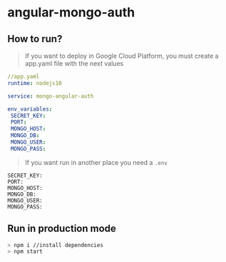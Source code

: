 # angular-mongo-auth

## How to run?
> If you want to deploy in Google Cloud Platform, you must create a app.yaml file with the next values
 
 ```yaml
 //app.yaml
runtime: nodejs10

service: mongo-angular-auth

env_variables:
  SECRET_KEY: 
  PORT: 
  MONGO_HOST: 
  MONGO_DB: 
  MONGO_USER: 
  MONGO_PASS: 
 ```

> If you want run in another place you need a `.env`

```
SECRET_KEY: 
PORT: 
MONGO_HOST: 
MONGO_DB: 
MONGO_USER: 
MONGO_PASS:
```
## Run in production mode
```bash
> npm i //install dependencies
> npm start
```

